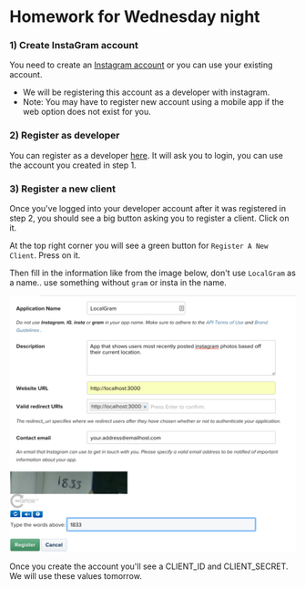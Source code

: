 # Homework for Wednesday night

### 1) Create InstaGram account
You need to create an [Instagram account](https://www.instagram.com/) or you can use your existing account.
- We will be registering this account as a developer with instagram.
- Note: You may have to register new account using a mobile app if the web option does not exist for you.

### 2) Register as developer
You can register as a developer [here](https://www.instagram.com/developer/register/). It will ask you to login, you can use the account you created in step 1.

### 3) Register a new client
Once you've logged into your developer account after it was registered in step 2, you should see a big button asking you to
register a client. Click on it.

At the top right corner you will see a green button for `Register A New Client`. Press on it.

Then fill in the information like from the image below, don't use `LocalGram` as a name.. use something without `gram` or insta in the name.

![](ig_homework.png)


Once you create the account you'll see a CLIENT_ID and CLIENT_SECRET. We will use these values tomorrow.

